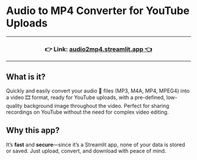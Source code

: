 # Audio to MP4 Converter for YouTube Uploads

---

<h3 align="center">
    👉 Link: <a href="https://audio2mp4.streamlit.app/">audio2mp4.streamlit.app 👈 </a>
</h3>

---

## What is it?
Quickly and easily convert your audio 🎵 files (MP3, M4A, MP4, MPEG4) into a video 🎞️ format, ready for YouTube uploads, with a pre-defined, low-quality background image throughout the video. Perfect for sharing recordings on YouTube without the need for complex video editing.

## Why this app?
It’s **fast** and **secure**—since it’s a Streamlit app, none of your data is stored or saved. Just upload, convert, and download with peace of mind.
